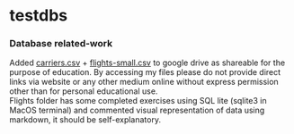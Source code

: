 # testdbs
### Database related-work<br>
Added [carriers.csv](https://drive.google.com/open?id=1ccwSQMHkbCqF2kDK8u6WTNUiylCCkiki) + [flights-small.csv](https://drive.google.com/file/d/1ta4sTu0y9-GxTh1tlyZ6bTp-uyLuCCTh/view?usp=sharing) to google drive as shareable for the purpose of education. By accessing my files please do not provide direct links via website or any other medium online without express permission other than for personal educational use.<br>
Flights folder has some completed exercises using SQL lite (sqlite3 in MacOS terminal) and commented visual representation of data using markdown, it should be self-explanatory.
